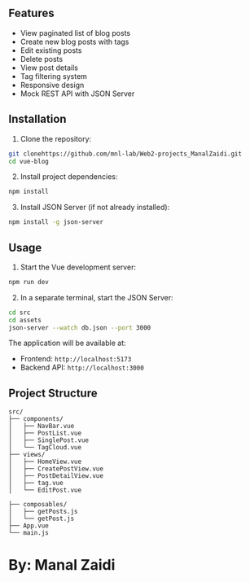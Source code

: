 

## Features

- View paginated list of blog posts
- Create new blog posts with tags
- Edit existing posts
- Delete posts
- View post details
- Tag filtering system
- Responsive design
- Mock REST API with JSON Server

## Installation

1. Clone the repository:
```bash
git clonehttps://github.com/mnl-lab/Web2-projects_ManalZaidi.git
cd vue-blog
```

2. Install project dependencies:
```bash
npm install
```

3. Install JSON Server (if not already installed):
```bash
npm install -g json-server
```

## Usage

1. Start the Vue development server:
```bash
npm run dev
```

2. In a separate terminal, start the JSON Server:
```bash
cd src
cd assets
json-server --watch db.json --port 3000
```

The application will be available at:
- Frontend: `http://localhost:5173`
- Backend API: `http://localhost:3000`

## Project Structure

```
src/
├── components/
│   ├── NavBar.vue
│   ├── PostList.vue
│   ├── SinglePost.vue
│   └── TagCloud.vue
├── views/
│   ├── HomeView.vue
│   ├── CreatePostView.vue
│   ├── PostDetailView.vue
│   ├── tag.vue
│   └── EditPost.vue

├── composables/
│   ├── getPosts.js
│   └── getPost.js
├── App.vue
└── main.js
```

# By: Manal Zaidi